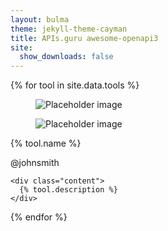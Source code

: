 ```yaml
---
layout: bulma
theme: jekyll-theme-cayman
title: APIs.guru awesome-openapi3
site:
  show_downloads: false
---
```


<div class="tile is-ancestor">
{% for tool in site.data.tools %}
<div class="tile">
<div class="card">
  <div class="card-image">
    <figure class="image is-4by3">
      <img src="https://bulma.io/images/placeholders/1280x960.png" alt="Placeholder image">
    </figure>
  </div>
  <div class="card-content">
    <div class="media">
      <div class="media-left">
        <figure class="image is-48x48">
          <img src="https://bulma.io/images/placeholders/96x96.png" alt="Placeholder image">
        </figure>
      </div>
      <div class="media-content">
        <p class="title is-4">{% tool.name %}</p>
        <p class="subtitle is-6">@johnsmith</p>
      </div>
    </div>

    <div class="content">
      {% tool.description %}
    </div>
  </div>
</div>      
</div>
{% endfor %}
</div>

<script src="https://cdnjs.cloudflare.com/ajax/libs/zepto/1.2.0/zepto.min.js"></script>
